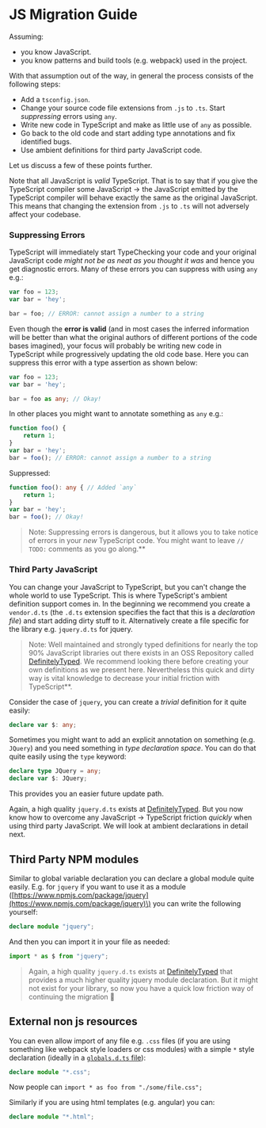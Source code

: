 # JS Migration Guide

Assuming:

* you know JavaScript.
* you know patterns and build tools \(e.g. webpack\) used in the project. 

With that assumption out of the way, in general the process consists of the following steps:

* Add a `tsconfig.json`.
* Change your source code file extensions from `.js` to `.ts`. Start _suppressing_ errors using `any`.
* Write new code in TypeScript and make as little use of `any` as possible.
* Go back to the old code and start adding type annotations and fix identified bugs.
* Use ambient definitions for third party JavaScript code.

Let us discuss a few of these points further.

Note that all JavaScript is _valid_ TypeScript. That is to say that if you give the TypeScript compiler some JavaScript -&gt; the JavaScript emitted by the TypeScript compiler will behave exactly the same as the original JavaScript. This means that changing the extension from `.js` to `.ts` will not adversely affect your codebase.

### Suppressing Errors

TypeScript will immediately start TypeChecking your code and your original JavaScript code _might not be as neat as you thought it was_ and hence you get diagnostic errors. Many of these errors you can suppress with using `any` e.g.:

```typescript
var foo = 123;
var bar = 'hey';

bar = foo; // ERROR: cannot assign a number to a string
```

Even though the **error is valid** \(and in most cases the inferred information will be better than what the original authors of different portions of the code bases imagined\), your focus will probably be writing new code in TypeScript while progressively updating the old code base. Here you can suppress this error with a type assertion as shown below:

```typescript
var foo = 123;
var bar = 'hey';

bar = foo as any; // Okay!
```

In other places you might want to annotate something as `any` e.g.:

```typescript
function foo() {
    return 1;
}
var bar = 'hey';
bar = foo(); // ERROR: cannot assign a number to a string
```

Suppressed:

```typescript
function foo(): any { // Added `any`
    return 1;
}
var bar = 'hey';
bar = foo(); // Okay!
```

> Note: Suppressing errors is dangerous, but it allows you to take notice of errors in your _new_ TypeScript code. You might want to leave `// TODO:` comments as you go along.\*\*

### Third Party JavaScript

You can change your JavaScript to TypeScript, but you can't change the whole world to use TypeScript. This is where TypeScript's ambient definition support comes in. In the beginning we recommend you create a `vendor.d.ts` \(the `.d.ts` extension specifies the fact that this is a _declaration file_\) and start adding dirty stuff to it. Alternatively create a file specific for the library e.g. `jquery.d.ts` for jquery.

> Note: Well maintained and strongly typed definitions for nearly the top 90% JavaScript libraries out there exists in an OSS Repository called [DefinitelyTyped](https://github.com/borisyankov/DefinitelyTyped). We recommend looking there before creating your own definitions as we present here. Nevertheless this quick and dirty way is vital knowledge to decrease your initial friction with TypeScript\*\*.

Consider the case of `jquery`, you can create a _trivial_ definition for it quite easily:

```typescript
declare var $: any;
```

Sometimes you might want to add an explicit annotation on something \(e.g. `JQuery`\) and you need something in _type declaration space_. You can do that quite easily using the `type` keyword:

```typescript
declare type JQuery = any;
declare var $: JQuery;
```

This provides you an easier future update path.

Again, a high quality `jquery.d.ts` exists at [DefinitelyTyped](https://github.com/borisyankov/DefinitelyTyped). But you now know how to overcome any JavaScript -&gt; TypeScript friction _quickly_ when using third party JavaScript. We will look at ambient declarations in detail next.

## Third Party NPM modules

Similar to global variable declaration you can declare a global module quite easily. E.g. for `jquery` if you want to use it as a module \([https://www.npmjs.com/package/jquery](https://www.npmjs.com/package/jquery)\) you can write the following yourself:

```typescript
declare module "jquery";
```

And then you can import it in your file as needed:

```typescript
import * as $ from "jquery";
```

> Again, a high quality `jquery.d.ts` exists at [DefinitelyTyped](https://github.com/borisyankov/DefinitelyTyped) that provides a much higher quality jquery module declaration. But it might not exist for your library, so now you have a quick low friction way of continuing the migration 🌹

## External non js resources

You can even allow import of any file e.g. `.css` files \(if you are using something like webpack style loaders or css modules\) with a simple `*` style declaration \(ideally in a [`globals.d.ts` file](../project/modules/globals.md)\):

```typescript
declare module "*.css";
```

Now people can `import * as foo from "./some/file.css";`

Similarly if you are using html templates \(e.g. angular\) you can:

```typescript
declare module "*.html";
```

